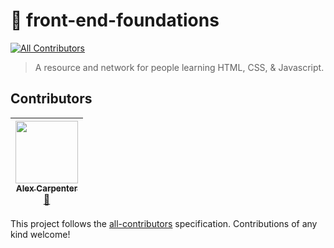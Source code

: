 # 🎒 front-end-foundations
[![All Contributors](https://img.shields.io/badge/all_contributors-1-orange.svg?style=flat-square)](#contributors)

> A resource and network for people learning HTML, CSS, & Javascript.

## Contributors

<!-- ALL-CONTRIBUTORS-LIST:START - Do not remove or modify this section -->
<!-- prettier-ignore -->
| [<img src="https://avatars1.githubusercontent.com/u/825855?v=4" width="100px;"/><br /><sub><b>Alex Carpenter</b></sub>](https://alexcarpenter.me)<br />[📖](https://github.com/alexcarpenter/front-end-foundations/commits?author=alexcarpenter "Documentation") |
| :---: |
<!-- ALL-CONTRIBUTORS-LIST:END -->

This project follows the [all-contributors](https://github.com/kentcdodds/all-contributors) specification. Contributions of any kind welcome!
